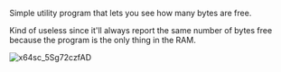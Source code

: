 Simple utility program that lets you see how many bytes are free.

Kind of useless since it'll always report the same number of bytes free because the program is the only thing in the RAM.

![x64sc_5Sg72czfAD](https://github.com/halogod35/c64-programs/assets/6503891/5887d26d-554b-4c1c-bc69-36ec26678840)
